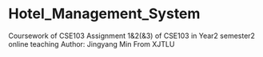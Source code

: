 # Hotel_Management_System
Coursework of CSE103 
Assignment 1&2(&3) of CSE103 in Year2 semester2 online teaching
Author: Jingyang Min    From XJTLU
